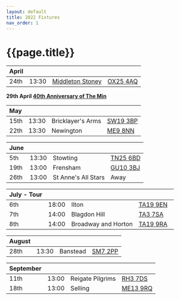 ```yaml
---
layout: default
title: 2022 Fixtures
nav_order: 1
---
```


# {{page.title}}

| April |  |  |  |
|:---|:---|:---|:---|
| 24th | 13:30 | [Middleton Stoney](2022/middleton-stoney) | [OX25 4AQ](https://goo.gl/maps/VPaRvUceyyN7zqbF9) |  |

**29th April [40th Anniversary of The Min](../1982/clifton-hill-house)**

| May |  |  |  |
|:---|:---|:---|:---|
| 15th | 13:30 | Bricklayer's Arms | [SW19 3BP](https://goo.gl/maps/PMzZkRR9hcDF5ZGHA) | 🥪 |
| 22th | 13:30 | Newington | [ME9 8NN](https://goo.gl/maps/isDA8kEwT8EKzaEw8) |

| June |  |  |  |
|:---|:---|:---|:---|
| 5th | 13:30 | Stowting | [TN25 6BD](https://goo.gl/maps/5KNmaMe6Wb42) |  |
| 19th | 13:00 | Frensham | [GU10 3BJ](https://goo.gl/maps/4gohPpn1stdT6fnY7) |  |
| 26th | 13:00 | St Anne's All Stars | Away |  |


| July - Tour |  |  |  |
|:---|:---|:---|:---|
| 6th | 18:00 | Ilton | [TA19 9EN](https://goo.gl/maps/ic4ipRMjEteck7KE9)  |  |
| 7th | 14:00 | Blagdon Hill | [TA3 7SA](https://goo.gl/maps/H6iLZLNcja12) |  |
| 8th | 14:00 | Broadway and Horton | [TA19 9RA](https://goo.gl/maps/hVamJL8if6v) |  |

| August |  |  |  |
|:---|:---|:---|:---|
| 28th | 13:30 | Banstead | [SM7 2PP](https://goo.gl/maps/nv7dov2xsYvUnRay5) |  |

| September |  |  |  |
|:---|:---|:---|:---|
| 11th | 13:00 | Reigate Pilgrims | [RH3 7DS](https://goo.gl/maps/APtKSjuaQ5v) |  |
| 18th | 13:00 | Selling | [ME13 9RQ](https://goo.gl/maps/QeLhjBkEbJr) |  |
